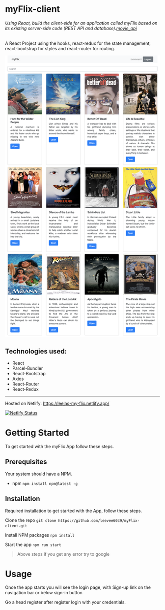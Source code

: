 # myFlix-client

###### Using React, build the client-side for an application called myFlix based on its existing server-side code (REST API and database).[movie_api](https://github.com/leevee6039/movie_api)

A React Project using the hooks, react-redux for the state management, react-bootstrap for styles and react-router for routing.

![myFlix_App_Image](src/assets/myFlixApp.png)

## Technologies used:

- React
- Parcel-Bundler
- React-Bootstrap
- Axios
- React-Router
- React-Redux

---

Hosted on Netlify: https://leelas-my-flix.netlify.app/

[![Netlify Status](https://api.netlify.com/api/v1/badges/b9bb55fb-1b30-4d96-8c6c-767de35ff0d5/deploy-status)](https://app.netlify.com/sites/leelas-my-flix/deploys)

# Getting Started

To get started with the myFlix App follow these steps.

## Prerequisites

Your system should have a NPM.

- npm
  `npm install npm@latest -g`

## Installation

Required installation to get started with the App, follow these steps.

Clone the repo
`git clone https://github.com/leevee6039/myFlix-client.git`

Install NPM packages
`npm install`

Start the app
`npm run start`

> Above steps if you get any error try to google

# Usage

Once the app starts you will see the login page, with Sign-up link on the navigation bar or below sign-in button

Go a head register after register login with your credentials.
